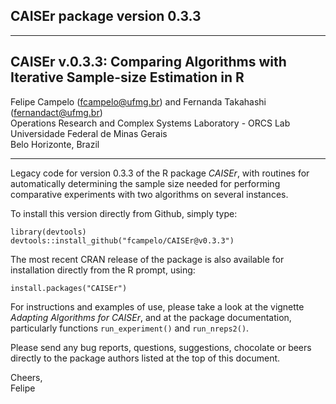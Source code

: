 ## CAISEr package version 0.3.3
***

## CAISEr v.0.3.3: Comparing Algorithms with Iterative Sample-size Estimation in R
Felipe Campelo ([fcampelo@ufmg.br](mailto:fcampelo@ufmg.br)) and Fernanda Takahashi ([fernandact@ufmg.br](mailto:fernandact@ufmg.br))  
Operations Research and Complex Systems Laboratory - ORCS Lab  
Universidade Federal de Minas Gerais  
Belo Horizonte, Brazil

***

Legacy code for version 0.3.3 of the R package _CAISEr_, with routines for automatically 
determining the sample size needed for performing comparative experiments with 
two algorithms on several instances.

To install this version directly from Github, simply type:

```
library(devtools)
devtools::install_github("fcampelo/CAISEr@v0.3.3")
```

The most recent CRAN release of the package is also available for installation directly 
from the R prompt, using:

```
install.packages("CAISEr")
```

For instructions and examples of use, please take a look at the vignette 
_Adapting Algorithms for CAISEr_, and at the package documentation, particularly 
functions `run_experiment()` and `run_nreps2()`.

Please send any bug reports, questions, suggestions, chocolate or beers 
directly to the package authors listed at the top of this document.

Cheers,  
Felipe
